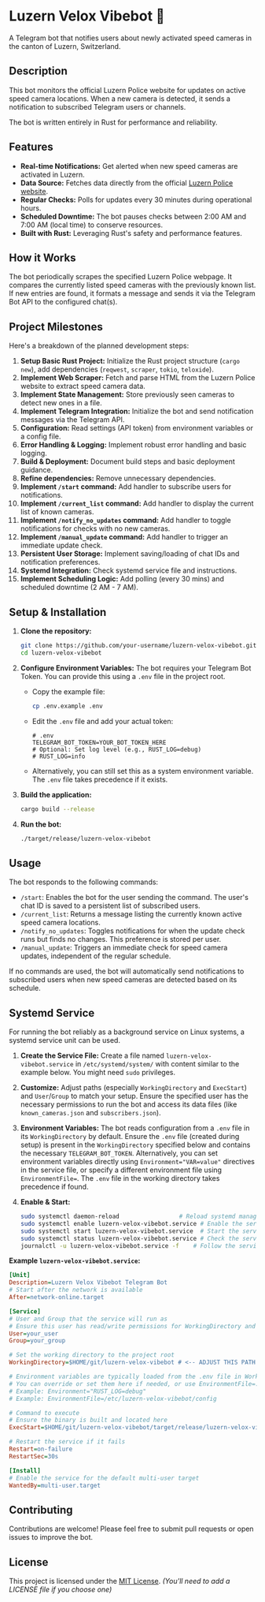 # Luzern Velox Vibebot 🚨

A Telegram bot that notifies users about newly activated speed cameras in the canton of Luzern, Switzerland.

## Description

This bot monitors the official Luzern Police website for updates on active speed camera locations. When a new camera is detected, it sends a notification to subscribed Telegram users or channels.

The bot is written entirely in Rust for performance and reliability.

## Features

* **Real-time Notifications:** Get alerted when new speed cameras are activated in Luzern.
* **Data Source:** Fetches data directly from the official [Luzern Police website](https://polizei.lu.ch/organisation/sicherheit_verkehrspolizei/verkehrspolizei/spezialversorgung/verkehrssicherheit/Aktuelle_Tempomessungen).
* **Regular Checks:** Polls for updates every 30 minutes during operational hours.
* **Scheduled Downtime:** The bot pauses checks between 2:00 AM and 7:00 AM (local time) to conserve resources.
* **Built with Rust:** Leveraging Rust's safety and performance features.

## How it Works

The bot periodically scrapes the specified Luzern Police webpage. It compares the currently listed speed cameras with the previously known list. If new entries are found, it formats a message and sends it via the Telegram Bot API to the configured chat(s).

## Project Milestones

Here's a breakdown of the planned development steps:

1. **Setup Basic Rust Project:** Initialize the Rust project structure (`cargo new`), add dependencies (`reqwest`, `scraper`, `tokio`, `teloxide`).
2. **Implement Web Scraper:** Fetch and parse HTML from the Luzern Police website to extract speed camera data.
3. **Implement State Management:** Store previously seen cameras to detect new ones in a file.
4. **Implement Telegram Integration:** Initialize the bot and send notification messages via the Telegram API.
5. **Configuration:** Read settings (API token) from environment variables or a config file.
6. **Error Handling & Logging:** Implement robust error handling and basic logging.
7. **Build & Deployment:** Document build steps and basic deployment guidance.
8. **Refine dependencies:** Remove unnecessary dependencies.
9. **Implement `/start` command:** Add handler to subscribe users for notifications.
10. **Implement `/current_list` command:** Add handler to display the current list of known cameras.
11. **Implement `/notify_no_updates` command:** Add handler to toggle notifications for checks with no new cameras.
12. **Implement `/manual_update` command:** Add handler to trigger an immediate update check.
13. **Persistent User Storage:** Implement saving/loading of chat IDs and notification preferences.
14. **Systemd Integration:** Check systemd service file and instructions.
15. **Implement Scheduling Logic:** Add polling (every 30 mins) and scheduled downtime (2 AM - 7 AM).

## Setup & Installation

1. **Clone the repository:**

    ```bash
    git clone https://github.com/your-username/luzern-velox-vibebot.git
    cd luzern-velox-vibebot
    ```

2. **Configure Environment Variables:**
    The bot requires your Telegram Bot Token. You can provide this using a `.env` file in the project root.
    * Copy the example file:

        ```bash
        cp .env.example .env
        ```

    * Edit the `.env` file and add your actual token:

        ```dotenv
        # .env
        TELEGRAM_BOT_TOKEN=YOUR_BOT_TOKEN_HERE
        # Optional: Set log level (e.g., RUST_LOG=debug)
        # RUST_LOG=info
        ```

    * Alternatively, you can still set this as a system environment variable. The `.env` file takes precedence if it exists.
3. **Build the application:**

    ```bash
    cargo build --release
    ```

4. **Run the bot:**

    ```bash
    ./target/release/luzern-velox-vibebot
    ```

## Usage

The bot responds to the following commands:

* `/start`: Enables the bot for the user sending the command. The user's chat ID is saved to a persistent list of subscribed users.
* `/current_list`: Returns a message listing the currently known active speed camera locations.
* `/notify_no_updates`: Toggles notifications for when the update check runs but finds no changes. This preference is stored per user.
* `/manual_update`: Triggers an immediate check for speed camera updates, independent of the regular schedule.

If no commands are used, the bot will automatically send notifications to subscribed users when new speed cameras are detected based on its schedule.

## Systemd Service

For running the bot reliably as a background service on Linux systems, a systemd service unit can be used.

1. **Create the Service File:** Create a file named `luzern-velox-vibebot.service` in `/etc/systemd/system/` with content similar to the example below. You might need `sudo` privileges.
2. **Customize:** Adjust paths (especially `WorkingDirectory` and `ExecStart`) and `User`/`Group` to match your setup. Ensure the specified user has the necessary permissions to run the bot and access its data files (like `known_cameras.json` and `subscribers.json`).
3. **Environment Variables:** The bot reads configuration from a `.env` file in its `WorkingDirectory` by default. Ensure the `.env` file (created during setup) is present in the `WorkingDirectory` specified below and contains the necessary `TELEGRAM_BOT_TOKEN`. Alternatively, you can set environment variables directly using `Environment="VAR=value"` directives in the service file, or specify a different environment file using `EnvironmentFile=`. The `.env` file in the working directory takes precedence if found.
4. **Enable & Start:**

    ```bash
    sudo systemctl daemon-reload                 # Reload systemd manager configuration
    sudo systemctl enable luzern-velox-vibebot.service # Enable the service to start on boot
    sudo systemctl start luzern-velox-vibebot.service  # Start the service immediately
    sudo systemctl status luzern-velox-vibebot.service # Check the service status
    journalctl -u luzern-velox-vibebot.service -f    # Follow the service logs
    ```

**Example `luzern-velox-vibebot.service`:**

```ini
[Unit]
Description=Luzern Velox Vibebot Telegram Bot
# Start after the network is available
After=network-online.target

[Service]
# User and Group that the service will run as
# Ensure this user has read/write permissions for WorkingDirectory and the executable
User=your_user
Group=your_group

# Set the working directory to the project root
WorkingDirectory=$HOME/git/luzern-velox-vibebot # <-- ADJUST THIS PATH

# Environment variables are typically loaded from the .env file in WorkingDirectory.
# You can override or set them here if needed, or use EnvironmentFile=.
# Example: Environment="RUST_LOG=debug"
# Example: EnvironmentFile=/etc/luzern-velox-vibebot/config

# Command to execute
# Ensure the binary is built and located here
ExecStart=$HOME/git/luzern-velox-vibebot/target/release/luzern-velox-vibebot # <-- ADJUST THIS PATH if needed

# Restart the service if it fails
Restart=on-failure
RestartSec=30s

[Install]
# Enable the service for the default multi-user target
WantedBy=multi-user.target
```

## Contributing

Contributions are welcome! Please feel free to submit pull requests or open issues to improve the bot.

## License

This project is licensed under the [MIT License](LICENSE). *(You'll need to add a LICENSE file if you choose one)*
